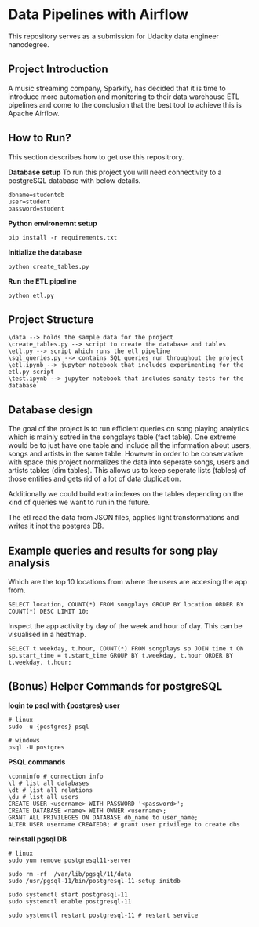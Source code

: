 # Data Pipelines with Airflow

This repository serves as a submission for Udacity data engineer nanodegree.

## Project Introduction
A music streaming company, Sparkify, has decided that it is time to introduce more automation and monitoring to their data warehouse ETL pipelines and come to the conclusion that the best tool to achieve this is Apache Airflow.

## How to Run?

This section describes how to get use this repositrory.

**Database setup**
To run this project you will need connectivity to a postgreSQL database with below details.
```
dbname=studentdb
user=student
password=student
```

**Python environemnt setup**
```
pip install -r requirements.txt
```

**Initialize the database**
```
python create_tables.py
```

**Run the ETL pipeline**
```
python etl.py
```

## Project Structure
```
\data --> holds the sample data for the project
\create_tables.py --> script to create the database and tables
\etl.py --> script which runs the etl pipeline
\sql_queries.py --> contains SQL queries run throughout the project
\etl.ipynb --> jupyter notebook that includes experimenting for the etl.py script
\test.ipynb --> jupyter notebook that includes sanity tests for the database
```

## Database design

The goal of the project is to run efficient queries on song playing analytics which is mainly sotred in the songplays table (fact table).
One extreme would be to just have one table and include all the information about users, songs and artists in the same table.
However in order to be conservative with space this project normalizes the data into seperate songs, users and artists tables (dim tables).
This allows us to keep seperate lists (tables) of those entities and gets rid of a lot of data duplication.

Additionally we could build extra indexes on the tables depending on the kind of queries we want to run in the future.

The etl read the data from JSON files, applies light transformations and writes it inot the postgres DB.

## Example queries and results for song play analysis

Which are the top 10 locations from where the users are accesing the app from.
```
SELECT location, COUNT(*) FROM songplays GROUP BY location ORDER BY COUNT(*) DESC LIMIT 10;
```

Inspect the app activity by day of the week and hour of day. This can be visualised in a heatmap.
```
SELECT t.weekday, t.hour, COUNT(*) FROM songplays sp JOIN time t ON sp.start_time = t.start_time GROUP BY t.weekday, t.hour ORDER BY t.weekday, t.hour;
```


## (Bonus) Helper Commands for postgreSQL

**login to psql with {postgres} user**
```
# linux
sudo -u {postgres} psql

# windows
psql -U postgres
```

**PSQL commands**
```
\conninfo # connection info
\l # list all databases
\dt # list all relations
\du # list all users
CREATE USER <username> WITH PASSWORD '<password>';
CREATE DATABASE <name> WITH OWNER <username>;
GRANT ALL PRIVILEGES ON DATABASE db_name to user_name;
ALTER USER username CREATEDB; # grant user privilege to create dbs
```

**reinstall pgsql DB**
```
# linux
sudo yum remove postgresql11-server

sudo rm -rf  /var/lib/pgsql/11/data
sudo /usr/pgsql-11/bin/postgresql-11-setup initdb

sudo systemctl start postgresql-11
sudo systemctl enable postgresql-11

sudo systemctl restart postgresql-11 # restart service
```


